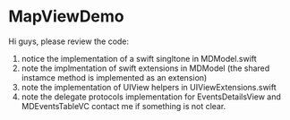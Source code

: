 MapViewDemo
===========
Hi guys,
please review the code:
1. notice the implementation of a swift singltone in MDModel.swift 
2. note the implmentation of swift extensions in MDModel (the shared instamce method is implemented as an extension)
3. note the implementation of UIView helpers in UIViewExtensions.swift
4. note the delegate protocols implementation for EventsDetailsView and MDEventsTableVC
contact me if something is not clear.
